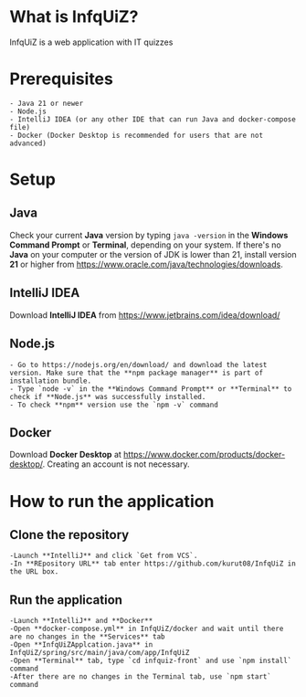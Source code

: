 # What is InfqUiZ?
InfqUiZ is a web application with IT quizzes

# Prerequisites
    - Java 21 or newer
    - Node.js
    - IntelliJ IDEA (or any other IDE that can run Java and docker-compose file)
    - Docker (Docker Desktop is recommended for users that are not advanced)

# Setup

## Java

Check your current **Java** version by typing `java -version`
in the **Windows Command Prompt** or **Terminal**, depending
on your system. If there's no **Java** on your computer or the
version of JDK is lower than 21, install
version **21** or higher from
https://www.oracle.com/java/technologies/downloads.

## IntelliJ IDEA
Download **IntelliJ IDEA** from
https://www.jetbrains.com/idea/download/

## Node.js
    - Go to https://nodejs.org/en/download/ and download the latest version. Make sure that the **npm package manager** is part of installation bundle.
    - Type `node -v` in the **Windows Command Prompt** or **Terminal** to check if **Node.js** was successfully installed.
    - To check **npm** version use the `npm -v` command

## Docker
Download **Docker Desktop** at https://www.docker.com/products/docker-desktop/.
Creating an account is not necessary.

# How to run the application

## Clone the repository

    -Launch **IntelliJ** and click `Get from VCS`.
    -In **REpository URL** tab enter https://github.com/kurut08/InfqUiZ in the URL box.


## Run the application
    -Launch **IntelliJ** and **Docker**
    -Open **docker-compose.yml** in InfqUiZ/docker and wait until there are no changes in the **Services** tab
    -Open **InfqUiZApplcation.java** in InfqUiZ/spring/src/main/java/com/app/InfqUiZ
    -Open **Terminal** tab, type `cd infquiz-front` and use `npm install` command
    -After there are no changes in the Terminal tab, use `npm start` command
    
